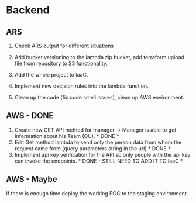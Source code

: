 # Backend

## ARS
1. Check ARS output for different situations

1. Add bucket versioning to the lambda zip bucket, add terraform upload file from repository to S3 functionality.
2. Add the whole project to IaaC.
3. Implement new decision rules into the lambda function.
4. Clean up the code (fix code smell issues), clean up AWS environment.


## AWS - DONE

1. Create new GET API method for manager  -> Manager is able to get information about his Team (OU).    * DONE *
2. Edit Get method lambda to send only the person data from whom the request came from (query parameters string in the url)   * DONE *
3. Implement api key verification for the API so only people with the api key can invoke the endpoints. * DONE - STILL NEED TO ADD IT TO IaaC * 

## AWS - Maybe

If there is enough time deploy the working POC to the staging environment.
